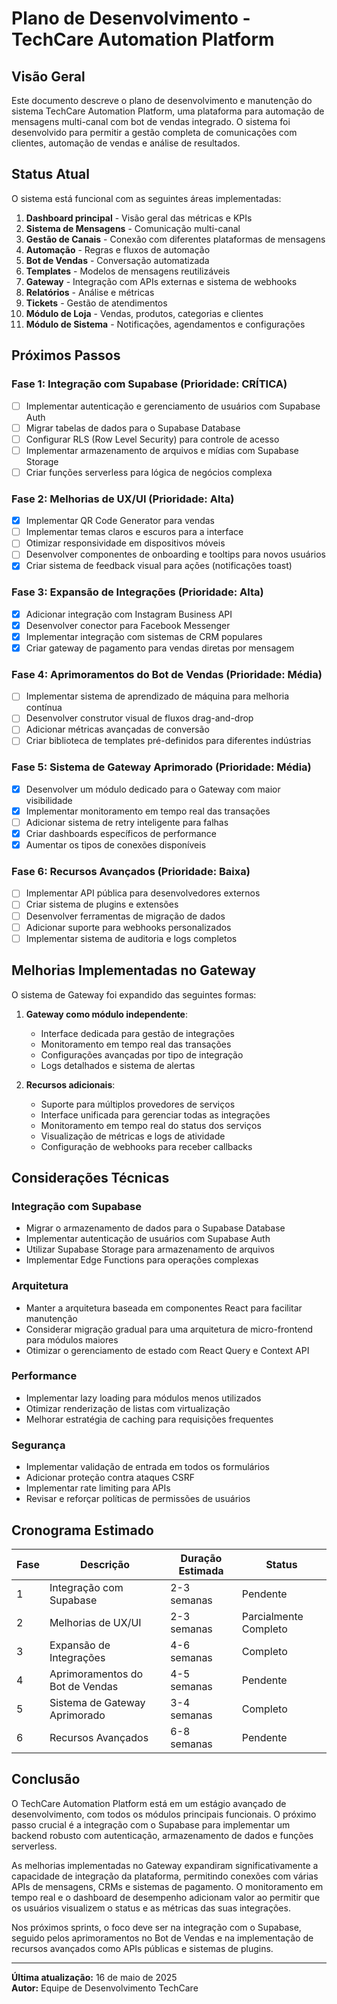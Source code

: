 
# Plano de Desenvolvimento - TechCare Automation Platform

## Visão Geral
Este documento descreve o plano de desenvolvimento e manutenção do sistema TechCare Automation Platform, uma plataforma para automação de mensagens multi-canal com bot de vendas integrado. O sistema foi desenvolvido para permitir a gestão completa de comunicações com clientes, automação de vendas e análise de resultados.

## Status Atual
O sistema está funcional com as seguintes áreas implementadas:

1. **Dashboard principal** - Visão geral das métricas e KPIs
2. **Sistema de Mensagens** - Comunicação multi-canal
3. **Gestão de Canais** - Conexão com diferentes plataformas de mensagens
4. **Automação** - Regras e fluxos de automação
5. **Bot de Vendas** - Conversação automatizada
6. **Templates** - Modelos de mensagens reutilizáveis
7. **Gateway** - Integração com APIs externas e sistema de webhooks
8. **Relatórios** - Análise e métricas
9. **Tickets** - Gestão de atendimentos
10. **Módulo de Loja** - Vendas, produtos, categorias e clientes
11. **Módulo de Sistema** - Notificações, agendamentos e configurações

## Próximos Passos

### Fase 1: Integração com Supabase (Prioridade: CRÍTICA)
- [ ] Implementar autenticação e gerenciamento de usuários com Supabase Auth
- [ ] Migrar tabelas de dados para o Supabase Database
- [ ] Configurar RLS (Row Level Security) para controle de acesso
- [ ] Implementar armazenamento de arquivos e mídias com Supabase Storage
- [ ] Criar funções serverless para lógica de negócios complexa

### Fase 2: Melhorias de UX/UI (Prioridade: Alta)
- [x] Implementar QR Code Generator para vendas
- [ ] Implementar temas claros e escuros para a interface
- [ ] Otimizar responsividade em dispositivos móveis
- [ ] Desenvolver componentes de onboarding e tooltips para novos usuários
- [x] Criar sistema de feedback visual para ações (notificações toast)

### Fase 3: Expansão de Integrações (Prioridade: Alta)
- [x] Adicionar integração com Instagram Business API
- [x] Desenvolver conector para Facebook Messenger
- [x] Implementar integração com sistemas de CRM populares
- [x] Criar gateway de pagamento para vendas diretas por mensagem

### Fase 4: Aprimoramentos do Bot de Vendas (Prioridade: Média)
- [ ] Implementar sistema de aprendizado de máquina para melhoria contínua
- [ ] Desenvolver construtor visual de fluxos drag-and-drop
- [ ] Adicionar métricas avançadas de conversão
- [ ] Criar biblioteca de templates pré-definidos para diferentes indústrias

### Fase 5: Sistema de Gateway Aprimorado (Prioridade: Média)
- [x] Desenvolver um módulo dedicado para o Gateway com maior visibilidade
- [x] Implementar monitoramento em tempo real das transações
- [ ] Adicionar sistema de retry inteligente para falhas
- [x] Criar dashboards específicos de performance
- [x] Aumentar os tipos de conexões disponíveis

### Fase 6: Recursos Avançados (Prioridade: Baixa)
- [ ] Implementar API pública para desenvolvedores externos
- [ ] Criar sistema de plugins e extensões
- [ ] Desenvolver ferramentas de migração de dados
- [ ] Adicionar suporte para webhooks personalizados
- [ ] Implementar sistema de auditoria e logs completos

## Melhorias Implementadas no Gateway

O sistema de Gateway foi expandido das seguintes formas:

1. **Gateway como módulo independente**:
   - Interface dedicada para gestão de integrações
   - Monitoramento em tempo real das transações
   - Configurações avançadas por tipo de integração
   - Logs detalhados e sistema de alertas

2. **Recursos adicionais**:
   - Suporte para múltiplos provedores de serviços
   - Interface unificada para gerenciar todas as integrações
   - Monitoramento em tempo real do status dos serviços
   - Visualização de métricas e logs de atividade
   - Configuração de webhooks para receber callbacks

## Considerações Técnicas

### Integração com Supabase
- Migrar o armazenamento de dados para o Supabase Database
- Implementar autenticação de usuários com Supabase Auth
- Utilizar Supabase Storage para armazenamento de arquivos
- Implementar Edge Functions para operações complexas

### Arquitetura
- Manter a arquitetura baseada em componentes React para facilitar manutenção
- Considerar migração gradual para uma arquitetura de micro-frontend para módulos maiores
- Otimizar o gerenciamento de estado com React Query e Context API

### Performance
- Implementar lazy loading para módulos menos utilizados
- Otimizar renderização de listas com virtualização
- Melhorar estratégia de caching para requisições frequentes

### Segurança
- Implementar validação de entrada em todos os formulários
- Adicionar proteção contra ataques CSRF
- Implementar rate limiting para APIs
- Revisar e reforçar políticas de permissões de usuários

## Cronograma Estimado

| Fase | Descrição | Duração Estimada | Status |
|------|-----------|------------------|--------|
| 1    | Integração com Supabase | 2-3 semanas | Pendente |
| 2    | Melhorias de UX/UI | 2-3 semanas | Parcialmente Completo |
| 3    | Expansão de Integrações | 4-6 semanas | Completo |
| 4    | Aprimoramentos do Bot de Vendas | 4-5 semanas | Pendente |
| 5    | Sistema de Gateway Aprimorado | 3-4 semanas | Completo |
| 6    | Recursos Avançados | 6-8 semanas | Pendente |

## Conclusão

O TechCare Automation Platform está em um estágio avançado de desenvolvimento, com todos os módulos principais funcionais. O próximo passo crucial é a integração com o Supabase para implementar um backend robusto com autenticação, armazenamento de dados e funções serverless.

As melhorias implementadas no Gateway expandiram significativamente a capacidade de integração da plataforma, permitindo conexões com várias APIs de mensagens, CRMs e sistemas de pagamento. O monitoramento em tempo real e o dashboard de desempenho adicionam valor ao permitir que os usuários visualizem o status e as métricas das suas integrações.

Nos próximos sprints, o foco deve ser na integração com o Supabase, seguido pelos aprimoramentos no Bot de Vendas e na implementação de recursos avançados como APIs públicas e sistemas de plugins.

---

**Última atualização:** 16 de maio de 2025  
**Autor:** Equipe de Desenvolvimento TechCare


